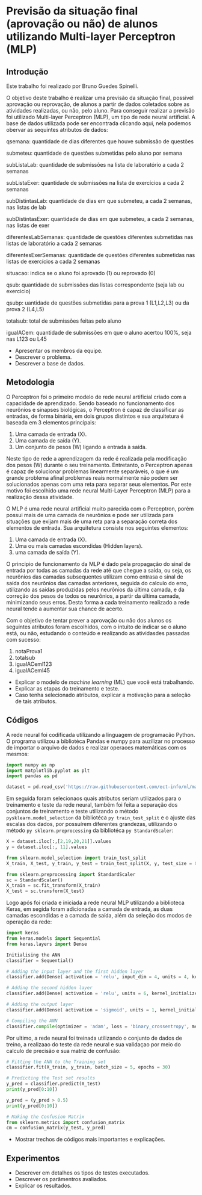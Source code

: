 # Previsão da situação final (aprovação ou não) de alunos utilizando Multi-layer Perceptron (MLP)

## Introdução

Este trabalho foi realizado por Bruno Guedes Spinelli.

O objetivo deste trabalho é realizar uma previsão da situação final, possivel aprovação ou reprovação, de alunos a partir de dados coletados sobre as atividades realizadas, ou não, pelo aluno. Para conseguir realizar a previsão foi utilizado Multi-layer Perceptron (MLP), um tipo de rede neural artificial. A base de dados utilizada pode ser encontrada clicando aqui, nela podemos obervar as sequintes atributos de dados:

qsemana: quantidade de dias diferentes que houve submissão de questões

submeteu: quantidade de questões submetidas pelo aluno por semana

subListaLab: quantidade de submissões na lista de laboratório a cada 2 semanas

subListaExer: quantidade de submissões na lista de exercícios a cada 2 semanas

subDistintasLab: quantidade de dias em que submeteu, a cada 2 semanas, nas listas de lab

subDistintasExer: quantidade de dias em que submeteu, a cada 2 semanas, nas listas de exer

diferentesLabSemanas: quantidade de questões diferentes submetidas nas listas de laboratório a cada 2 semanas

diferentesExerSemanas: quantidade de questões diferentes submetidas nas listas de exercícios a cada 2 semanas

situacao: indica se o aluno foi aprovado (1) ou reprovado (0)

qsub: quantidade de submissões das listas correspondente (seja lab ou exercicio)

qsubp: uantidade de questões submetidas para a prova 1 (L1,L2,L3) ou da prova 2 (L4,L5)

totalsub: total de submissões feitas pelo aluno

igualACem: quantidade de submissões em que o aluno acertou 100%, seja nas L123 ou L45


* Apresentar os membros da equipe. 
* Descrever o problema.  
* Descrever a base de dados.  

## Metodologia 

O Perceptron foi o primeiro modelo de rede neural artificial criado com a capacidade de aprendizado. Sendo baseado no funcionamento dos neurônios e sinapses biológicas, o Perceptron é capaz de classificar as entradas, de forma binária, em dois grupos distintos e sua arquitetura é baseada em 3 elementos principais:

1) Uma camada de entrada (X).
2) Uma camada de saída (Y).
3) Um conjunto de pesos (W) ligando a entrada à saída.

Neste tipo de rede a aprendizagem da rede é realizada pela modificação dos pesos (W) durante o seu treinamento. Entretanto, o Perceptron apenas é capaz de solucionar problemas linearmente separáveis, o que é um grande problema afinal problemas reais normalmente não podem ser solucionados apenas com uma reta para separar seus elementos. Por este motivo foi escolhido uma rede neural Multi-Layer Perceptron (MLP) para a realização dessa atividade.

O MLP é uma rede neural artificial muito parecida com o Perceptron, porém possui mais de uma camada de neurônios e pode ser utilizada para situações que exijam mais de uma reta para a separação correta dos elementos de entrada. Sua arquitetura consiste nos seguintes elementos:

1) Uma camada de entrada (X).
2) Uma ou mais camadas escondidas (Hidden layers).
3) uma camada de saída (Y).

O principio de funcionamento da MLP é dado pela propagação do sinal de entrada por todas as camadas da rede até que chegue a saída, ou seja, os neurônios das camadas subsequentes utilizam como entrasa o sinal de saída dos neurônios das camadas anteriores, seguida do calculo do erro, utilizando as saídas produzidas pelos neurônios da última camada, e da correção dos pesos de todos os neurônios, a partir da última camada, minimizando seus erros. Desta forma a cada treinamento realizado a rede neural tende a aumentar sua chance de acerto.

Com o objetivo de tentar prever a aprovação ou não dos alunos os seguintes atributos foram escolhidos, com o intuito de indicar se o aluno está, ou não, estudando o conteúdo e realizando as atividasdes passadas com sucesso:

1) notaProva1
2) totalsub
3) igualACeml123
4) igualACeml45


* Explicar o modelo de _machine learning_ (ML) que você está trabalhando. 
* Explicar as etapas do treinamento e teste. 
* Caso tenha selecionado atributos, explicar a motivação para a seleção de tais atributos. 

## Códigos 

A rede neural foi codificada utilizando a linguagem de programacão Python. O programa utilizou a bibliotéca Pandas e numpy para auzilizar no processo de importar o arquivo de dados e realizar operaoes matemáticas com os mesmos:

```py
import numpy as np
import matplotlib.pyplot as plt
import pandas as pd

dataset = pd.read_csv('https://raw.githubusercontent.com/ect-info/ml/master/dados/DataBaseLop.csv')
```
Em seguida foram selecionaos quais atributos seriam utilizados para o treinamento e teste da rede neural, também foi feita a separação dos conjuntos de treinamento e teste utilizando o método ```pysklearn.model_selection``` da bibliotéca ```py train_test_split``` e o ajuste das escalas dos dados, por possuírem diferentes grandezas, utilizando o método ```py sklearn.preprocessing``` da bibliotéca ```py StandardScaler```:

```py
X = dataset.iloc[:,[2,19,20,21]].values
y = dataset.iloc[:, 11].values

from sklearn.model_selection import train_test_split
X_train, X_test, y_train, y_test = train_test_split(X, y, test_size = 0.2, random_state = 0)

from sklearn.preprocessing import StandardScaler
sc = StandardScaler()
X_train = sc.fit_transform(X_train)
X_test = sc.transform(X_test)
```
Logo após foi criada e iniciada a rede neural MLP utilizando a biblioteca Keras, em segida foram adicionadas a camada de entrada, as duas camadas escondidas e a camada de saída, além da seleção dos modos de operação da rede:

```py
import keras
from keras.models import Sequential
from keras.layers import Dense

Initialising the ANN
classifier = Sequential()

# Adding the input layer and the first hidden layer
classifier.add(Dense( activation = 'relu', input_dim = 4, units = 4, kernel_initializer = 'uniform'))

# Adding the second hidden layer
classifier.add(Dense( activation = 'relu', units = 6, kernel_initializer = 'uniform' ))

# Adding the output layer
classifier.add(Dense( activation = 'sigmoid', units = 1, kernel_initializer = 'uniform'))

# Compiling the ANN
classifier.compile(optimizer = 'adam', loss = 'binary_crossentropy', metrics = ['accuracy'])
```

Por ultimo, a rede neural foi treinada utilizando o conjunto de dados de treino, a realizaao do teste da rede neural e sua validaçao por meio do calculo de precisão e sua matriz de confusão:

```py
# Fitting the ANN to the Training set
classifier.fit(X_train, y_train, batch_size = 5, epochs = 30)

# Predicting the Test set results
y_pred = classifier.predict(X_test)
print(y_pred[0:10])

y_pred = (y_pred > 0.5)
print(y_pred[0:10])

# Making the Confusion Matrix
from sklearn.metrics import confusion_matrix
cm = confusion_matrix(y_test, y_pred)
```

* Mostrar trechos de códigos mais importantes e explicações.  

## Experimentos 

* Descrever em detalhes os tipos de testes executados. 
* Descrever os parâmentros avaliados. 
* Explicar os resultados. 
